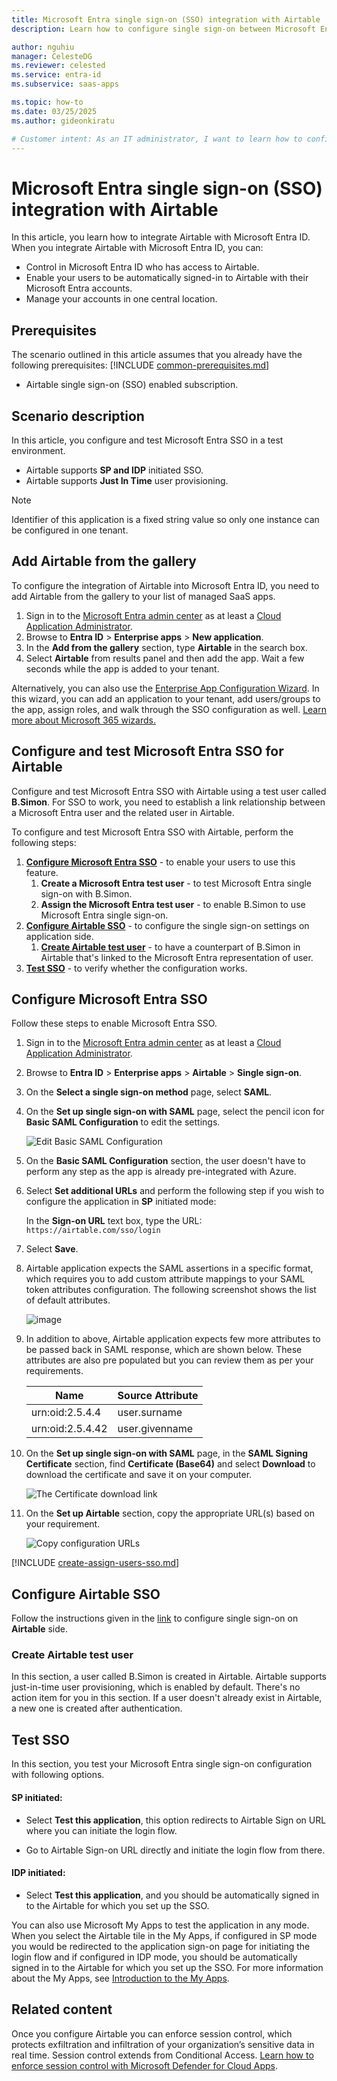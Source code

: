 ```yaml
---
title: Microsoft Entra single sign-on (SSO) integration with Airtable
description: Learn how to configure single sign-on between Microsoft Entra ID and Airtable.

author: nguhiu
manager: CelesteDG
ms.reviewer: celested
ms.service: entra-id
ms.subservice: saas-apps

ms.topic: how-to
ms.date: 03/25/2025
ms.author: gideonkiratu

# Customer intent: As an IT administrator, I want to learn how to configure single sign-on between Microsoft Entra ID and Airtable so that I can control who has access to Airtable, enable automatic sign-in with Microsoft Entra accounts, and manage my accounts in one central location.
---
```


# Microsoft Entra single sign-on (SSO) integration with Airtable

In this article,  you learn how to integrate Airtable with Microsoft Entra ID. When you integrate Airtable with Microsoft Entra ID, you can:

* Control in Microsoft Entra ID who has access to Airtable.
* Enable your users to be automatically signed-in to Airtable with their Microsoft Entra accounts.
* Manage your accounts in one central location.

## Prerequisites
The scenario outlined in this article assumes that you already have the following prerequisites:
[!INCLUDE [common-prerequisites.md](~/identity/saas-apps/includes/common-prerequisites.md)]
* Airtable single sign-on (SSO) enabled subscription.

## Scenario description

In this article,  you configure and test Microsoft Entra SSO in a test environment.

* Airtable supports **SP and IDP** initiated SSO.
* Airtable supports **Just In Time** user provisioning.

> [!NOTE]
> Identifier of this application is a fixed string value so only one instance can be configured in one tenant.

## Add Airtable from the gallery

To configure the integration of Airtable into Microsoft Entra ID, you need to add Airtable from the gallery to your list of managed SaaS apps.

1. Sign in to the [Microsoft Entra admin center](https://entra.microsoft.com) as at least a [Cloud Application Administrator](~/identity/role-based-access-control/permissions-reference.md#cloud-application-administrator).
1. Browse to **Entra ID** > **Enterprise apps** > **New application**.
1. In the **Add from the gallery** section, type **Airtable** in the search box.
1. Select **Airtable** from results panel and then add the app. Wait a few seconds while the app is added to your tenant.

 Alternatively, you can also use the [Enterprise App Configuration Wizard](https://portal.office.com/AdminPortal/home?Q=Docs#/azureadappintegration). In this wizard, you can add an application to your tenant, add users/groups to the app, assign roles, and walk through the SSO configuration as well. [Learn more about Microsoft 365 wizards.](/microsoft-365/admin/misc/azure-ad-setup-guides)

<a name='configure-and-test-azure-ad-sso-for-airtable'></a>

## Configure and test Microsoft Entra SSO for Airtable

Configure and test Microsoft Entra SSO with Airtable using a test user called **B.Simon**. For SSO to work, you need to establish a link relationship between a Microsoft Entra user and the related user in Airtable.

To configure and test Microsoft Entra SSO with Airtable, perform the following steps:

1. **[Configure Microsoft Entra SSO](#configure-azure-ad-sso)** - to enable your users to use this feature.
    1. **Create a Microsoft Entra test user** - to test Microsoft Entra single sign-on with B.Simon.
    1. **Assign the Microsoft Entra test user** - to enable B.Simon to use Microsoft Entra single sign-on.
1. **[Configure Airtable SSO](#configure-airtable-sso)** - to configure the single sign-on settings on application side.
    1. **[Create Airtable test user](#create-airtable-test-user)** - to have a counterpart of B.Simon in Airtable that's linked to the Microsoft Entra representation of user.
1. **[Test SSO](#test-sso)** - to verify whether the configuration works.

<a name='configure-azure-ad-sso'></a>

## Configure Microsoft Entra SSO

Follow these steps to enable Microsoft Entra SSO.

1. Sign in to the [Microsoft Entra admin center](https://entra.microsoft.com) as at least a [Cloud Application Administrator](~/identity/role-based-access-control/permissions-reference.md#cloud-application-administrator).
1. Browse to **Entra ID** > **Enterprise apps** > **Airtable** > **Single sign-on**.
1. On the **Select a single sign-on method** page, select **SAML**.
1. On the **Set up single sign-on with SAML** page, select the pencil icon for **Basic SAML Configuration** to edit the settings.

   ![Edit Basic SAML Configuration](common/edit-urls.png)

1. On the **Basic SAML Configuration** section, the user doesn't have to perform any step as the app is already pre-integrated with Azure.

1. Select **Set additional URLs** and perform the following step if you wish to configure the application in **SP** initiated mode:

    In the **Sign-on URL** text box, type the URL:
    `https://airtable.com/sso/login`

1. Select **Save**.

1. Airtable application expects the SAML assertions in a specific format, which requires you to add custom attribute mappings to your SAML token attributes configuration. The following screenshot shows the list of default attributes.

    ![image](common/default-attributes.png)

1. In addition to above, Airtable application expects few more attributes to be passed back in SAML response, which are shown below. These attributes are also pre populated but you can review them as per your requirements.

    | Name | Source Attribute|
    | ------------ | --------- |
    | urn:oid:2.5.4.4 | user.surname |
    | urn:oid:2.5.4.42 | user.givenname |

1. On the **Set up single sign-on with SAML** page, in the **SAML Signing Certificate** section,  find **Certificate (Base64)** and select **Download** to download the certificate and save it on your computer.

    ![The Certificate download link](common/certificatebase64.png)

1. On the **Set up Airtable** section, copy the appropriate URL(s) based on your requirement.

    ![Copy configuration URLs](common/copy-configuration-urls.png)

<a name='create-an-azure-ad-test-user'></a>

[!INCLUDE [create-assign-users-sso.md](~/identity/saas-apps/includes/create-assign-users-sso.md)]

## Configure Airtable SSO

Follow the instructions given in the [link](https://support.airtable.com/docs/configuring-sso-with-azure-ad) to configure single sign-on on **Airtable** side.

### Create Airtable test user

In this section, a user called B.Simon is created in Airtable. Airtable supports just-in-time user provisioning, which is enabled by default. There's no action item for you in this section. If a user doesn't already exist in Airtable, a new one is created after authentication.

## Test SSO

In this section, you test your Microsoft Entra single sign-on configuration with following options. 

#### SP initiated:

* Select **Test this application**, this option redirects to Airtable Sign on URL where you can initiate the login flow.  

* Go to Airtable Sign-on URL directly and initiate the login flow from there.

#### IDP initiated:

* Select **Test this application**, and you should be automatically signed in to the Airtable for which you set up the SSO. 

You can also use Microsoft My Apps to test the application in any mode. When you select the Airtable tile in the My Apps, if configured in SP mode you would be redirected to the application sign-on page for initiating the login flow and if configured in IDP mode, you should be automatically signed in to the Airtable for which you set up the SSO. For more information about the My Apps, see [Introduction to the My Apps](https://support.microsoft.com/account-billing/sign-in-and-start-apps-from-the-my-apps-portal-2f3b1bae-0e5a-4a86-a33e-876fbd2a4510).

## Related content

Once you configure Airtable you can enforce session control, which protects exfiltration and infiltration of your organization’s sensitive data in real time. Session control extends from Conditional Access. [Learn how to enforce session control with Microsoft Defender for Cloud Apps](/cloud-app-security/proxy-deployment-aad).
